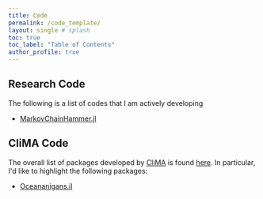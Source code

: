 ```yaml
---
title: Code
permalink: /code_template/
layout: single # splash
toc: true
toc_label: "Table of Contents"
author_profile: true
---
```


## Research Code 
The following is a list of codes that I am actively developing

* [MarkovChainHammer.jl](https://github.com/sandreza/MarkovChainHammer.jl)


## CliMA Code
The overall list of packages developed by [CliMA](https://clima.caltech.edu/) is found [here](https://github.com/CliMA). 
In particular, I'd like to highlight the following packages:

* [Oceananigans.jl](https://github.com/CliMA/Oceananigans.jl)

